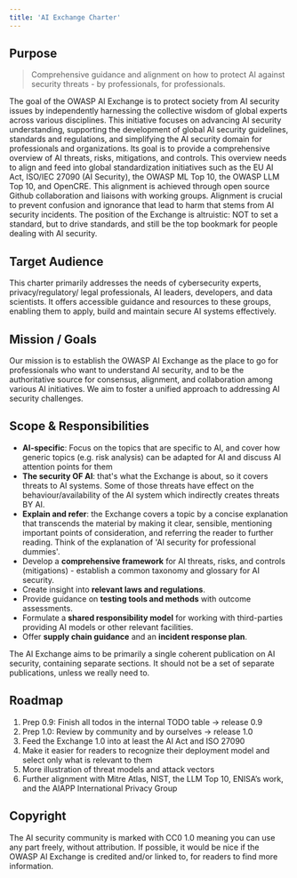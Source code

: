 ```yaml
---
title: 'AI Exchange Charter'
---
```

## Purpose
>Comprehensive guidance and alignment on how to protect AI against security threats - by professionals, for professionals.

The goal of the OWASP AI Exchange is to protect society from AI security issues by independently harnessing the collective wisdom of global experts across various disciplines. This initiative focuses on advancing AI security understanding, supporting the development of global AI security guidelines, standards and regulations, and simplifying the AI security domain for professionals and organizations. Its goal is to provide a comprehensive overview of AI threats, risks, mitigations, and controls. This overview needs to align and feed into global standardization initiatives such as the EU AI Act, ISO/IEC 27090 (AI Security), the OWASP ML Top 10, the OWASP LLM Top 10, and OpenCRE. This alignment is achieved through open source Github collaboration and liaisons with working groups. Alignment is crucial to prevent confusion and ignorance that lead to harm that stems from AI security incidents. The position of the Exchange is altruistic: NOT to set a standard, but to drive standards, and still be the top bookmark for people dealing with AI security.

## Target Audience
This charter primarily addresses the needs of cybersecurity experts, privacy/regulatory/ legal professionals, AI leaders, developers, and data scientists. It offers accessible guidance and resources to these groups, enabling them to apply, build and maintain secure AI systems effectively.

## Mission / Goals 
Our mission is to establish the OWASP AI Exchange as the place to go for professionals who want to understand AI security, and to be the authoritative source for consensus, alignment, and collaboration among various AI initiatives. We aim to foster a unified approach to addressing AI security challenges.

## Scope & Responsibilities
- **AI-specific**: Focus on the topics that are specific to AI, and cover how generic topics (e.g. risk analysis) can be adapted for AI and discuss AI attention points for them
- **The security OF AI**: that's what the Exchange is about, so it covers threats to AI systems. Some of those threats have effect on the behaviour/availability of the AI system which indirectly creates threats BY AI.
- **Explain and refer**: the Exchange covers a topic by a concise explanation that transcends the material by making it clear, sensible, mentioning important points of consideration, and referring the reader to further reading. Think of the explanation of 'AI security for professional dummies'.
- Develop a **comprehensive framework** for AI threats, risks, and controls (mitigations) - establish a common taxonomy and glossary for AI security.
- Create insight into **relevant laws and regulations**.
- Provide guidance on **testing tools and methods** with outcome assessments.
- Formulate a **shared responsibility model** for working with third-parties providing AI models or other relevant facilities.
- Offer **supply chain guidance** and an **incident response plan**.

The AI Exchange aims to be primarily a single coherent publication on AI security, containing separate sections. It should not be a set of separate publications, unless we really need to.

## Roadmap
1. Prep 0.9: Finish all todos in the internal TODO table -> release 0.9
2. Prep 1.0: Review by community and by ourselves -> release 1.0
3. Feed the Exchange 1.0 into at least the AI Act and ISO 27090
4. Make it easier for readers to recognize their deployment model and select only what is relevant to them
5. More illustration of threat models and attack vectors
6. Further alignment with Mitre Atlas, NIST, the LLM Top 10, ENISA’s work, and the AIAPP International Privacy Group

## Copyright 
The AI security community is marked with CC0 1.0 meaning you can use any part freely, without attribution. If possible, it would be nice if the OWASP AI Exchange is credited and/or linked to, for readers to find more information.

